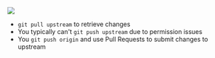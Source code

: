 
![](images/upstream-diagram.jpg)

* `git pull upstream` to retrieve changes
* You typically can't `git push upstream` due to permission issues
* You `git push origin` and use Pull Requests to submit changes to upstream

